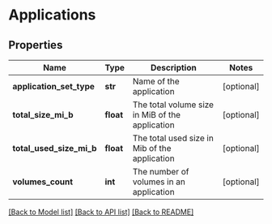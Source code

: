 # Applications

## Properties
Name | Type | Description | Notes
------------ | ------------- | ------------- | -------------
**application_set_type** | **str** | Name of the application | [optional] 
**total_size_mi_b** | **float** | The total volume size in MiB of the application | [optional] 
**total_used_size_mi_b** | **float** | The total used size in Mib of the application | [optional] 
**volumes_count** | **int** | The number of volumes in an application | [optional] 

[[Back to Model list]](../README.md#documentation-for-models) [[Back to API list]](../README.md#documentation-for-api-endpoints) [[Back to README]](../README.md)


